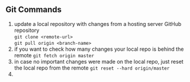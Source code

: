 ## Git Commands
1. update a local repository with changes from a hosting server GitHub repository   
   ```git clone <remote-url>```   
   ```git pull origin <branch-name>```
2. if you want to check how many changes your local repo is behind the remote
   ```git fetch origin master```
3. in case no important changes were made on the local repo, just reset the local repo from the remote
   ```git reset --hard origin/master```
5.  

